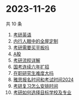 # 2023-11-26

共 10 条

<!-- BEGIN -->
<!-- 最后更新时间 Sun Nov 26 2023 15:06:36 GMT+0800 (China Standard Time) -->

1. [考研英语](https://www.zhihu.com/search?q=%E8%80%83%E7%A0%94%E8%8B%B1%E8%AF%AD)
1. [内行人眼中的全屋定制](https://www.zhihu.com/search?q=%E5%86%85%E8%A1%8C%E4%BA%BA%E7%9C%BC%E4%B8%AD%E7%9A%84%E5%85%A8%E5%B1%8B%E5%AE%9A%E5%88%B6)
1. [考研需要买平板吗](https://www.zhihu.com/search?q=%E8%80%83%E7%A0%94%E9%9C%80%E8%A6%81%E4%B9%B0%E5%B9%B3%E6%9D%BF%E5%90%97)
1. [A股](https://www.zhihu.com/search?q=A%E8%82%A1)
1. [考研流程详解](https://www.zhihu.com/search?q=%E8%80%83%E7%A0%94%E6%B5%81%E7%A8%8B%E8%AF%A6%E8%A7%A3)
1. [国考连续六年扩招](https://www.zhihu.com/search?q=%E5%9B%BD%E8%80%83%E8%BF%9E%E7%BB%AD%E5%85%AD%E5%B9%B4%E6%89%A9%E6%8B%9B)
1. [在职研究生难度大吗](https://www.zhihu.com/search?q=%E5%9C%A8%E8%81%8C%E7%A0%94%E7%A9%B6%E7%94%9F%E9%9A%BE%E5%BA%A6%E5%A4%A7%E5%90%97)
1. [雅思报名时间和考试时间2024](https://www.zhihu.com/search?q=%E9%9B%85%E6%80%9D%E6%8A%A5%E5%90%8D%E6%97%B6%E9%97%B4%E5%92%8C%E8%80%83%E8%AF%95%E6%97%B6%E9%97%B42024)
1. [考研复习怎么安排时间](https://www.zhihu.com/search?q=%E8%80%83%E7%A0%94%E5%A4%8D%E4%B9%A0%E6%80%8E%E4%B9%88%E5%AE%89%E6%8E%92%E6%97%B6%E9%97%B4)
1. [考研如何选择目标学校及专业](https://www.zhihu.com/search?q=%E8%80%83%E7%A0%94%E5%A6%82%E4%BD%95%E9%80%89%E6%8B%A9%E7%9B%AE%E6%A0%87%E5%AD%A6%E6%A0%A1%E5%8F%8A%E4%B8%93%E4%B8%9A)

<!-- END -->
